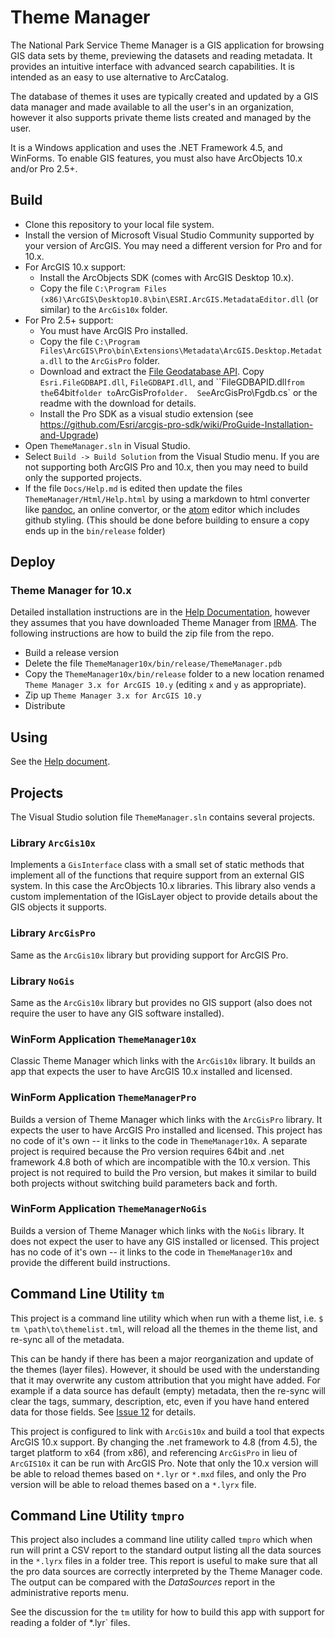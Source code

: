# Theme Manager

The National Park Service Theme Manager is a GIS application for browsing
GIS data sets by theme, previewing the datasets and reading metadata.
It provides an intuitive interface with advanced search capabilities.
It is intended as an easy to use alternative to ArcCatalog.

The database of themes it uses are typically created and updated by a GIS
data manager and made available to all the user's in an organization,
however it also supports private theme lists created and managed by the user.

It is a Windows application and uses the .NET Framework 4.5, and WinForms.  To
enable GIS features, you must also have ArcObjects 10.x and/or Pro 2.5+.

## Build

* Clone this repository to your local file system.
* Install the version of Microsoft Visual Studio Community supported by your
version of ArcGIS. You may need a different version for Pro and for 10.x.
* For ArcGIS 10.x support:
  * Install the ArcObjects SDK (comes with ArcGIS Desktop 10.x).
  * Copy the file `C:\Program Files (x86)\ArcGIS\Desktop10.8\bin\ESRI.ArcGIS.MetadataEditor.dll`
    (or similar) to the `ArcGis10x` folder.
* For Pro 2.5+ support:
  * You must have ArcGIS Pro installed.
  * Copy the file `C:\Program Files\ArcGIS\Pro\bin\Extensions\Metadata\ArcGIS.Desktop.Metadata.dll`
    to the `ArcGisPro` folder.
  * Download and extract the [File Geodatabase API](https://github.com/Esri/file-geodatabase-api).
    Copy `Esri.FileGDBAPI.dll`, `FileGDBAPI.dll`, and ``FileGDBAPID.dll` from
    the `64bit` folder to `ArcGisPro` folder.  See `ArcGisPro\Fgdb.cs` or the
    readme with the download for details.
  * Install the Pro SDK as a visual studio extension (see
  <https://github.com/Esri/arcgis-pro-sdk/wiki/ProGuide-Installation-and-Upgrade>)
* Open `ThemeManager.sln` in Visual Studio.
* Select `Build -> Build Solution` from the Visual Studio menu.  If you are not
supporting both ArcGIS Pro and 10.x, then you may need to build only the supported
projects.
* If the file `Docs/Help.md` is edited then update the files
`ThemeManager/Html/Help.html` by using a markdown to html converter like
[pandoc](https://pandoc.org), an online convertor, or the
[atom](https://atom.io) editor which includes github styling.
(This should be done before building to ensure a copy ends up in the
`bin/release` folder)

## Deploy

### Theme Manager for 10.x

Detailed installation instructions are in the
[Help Documentation](https://github.com/AKROGIS/ThemeManager/blob/master/ThemeManager/Docs/Help.md#installation),
however they assumes that you have downloaded Theme Manager from
[IRMA](https://irma.nps.gov/DataStore/Reference/Profile/2188597).
The following instructions are how to build the zip file from the repo.

* Build a release version
* Delete the file `ThemeManager10x/bin/release/ThemeManager.pdb`
* Copy the `ThemeManager10x/bin/release`
folder to a new location renamed `Theme Manager 3.x for ArcGIS 10.y`
(editing `x` and `y` as appropriate).
* Zip up `Theme Manager 3.x for ArcGIS 10.y`
* Distribute

## Using

See the
[Help document](https://github.com/AKROGIS/ThemeManager/blob/master/Docs/Help.md#using-theme-manager).

## Projects

The Visual Studio solution file `ThemeManager.sln` contains several projects.

### Library `ArcGis10x`

Implements a `GisInterface` class with a small set of static methods that
implement all of the functions that require support from an external GIS
system.  In this case the ArcObjects 10.x libraries. This library also vends
a custom implementation of the IGisLayer object to provide details about the
GIS objects it supports.

### Library `ArcGisPro`

Same as the `ArcGis10x` library but providing support for ArcGIS Pro.

### Library `NoGis`

Same as the `ArcGis10x` library but provides no GIS support (also does not
require the user to have any GIS software installed).

### WinForm Application `ThemeManager10x`

Classic Theme Manager which links with the `ArcGis10x` library. It builds an
app that expects the user to have ArcGIS 10.x installed and licensed.

### WinForm Application `ThemeManagerPro`

Builds a version of Theme Manager which links with the `ArcGisPro` library. It
expects the user to have ArcGIS Pro installed and licensed. This project has
no code of it's own -- it links to the code in `ThemeManager10x`. A separate
project is required because the Pro version requires 64bit and .net framework
4.8 both of which are incompatible with the 10.x version.  This project is not
required to build the Pro version, but makes it similar to build both projects
without switching build parameters back and forth.

### WinForm Application `ThemeManagerNoGis`

Builds a version of Theme Manager which links with the `NoGis` library. It does
not expect the user to have any GIS installed or licensed. This project has
no code of it's own -- it links to the code in `ThemeManager10x` and provide
the different build instructions.

## Command Line Utility `tm`

This project is a command line utility which
when run with a theme list, i.e. `$ tm \path\to\themelist.tml`,
will reload all the themes in the theme list, and re-sync all
of the metadata.

This can be handy if there has been a major
reorganization and update of the themes (layer files).  However,
it should be used with the understanding that it may overwrite any
custom attribution that you might have added.  For example if a data
source has default (empty) metadata, then the re-sync will clear the
tags, summary, description, etc, even if you have hand entered data for
those fields.
See [Issue 12](https://github.com/AKROGIS/ThemeManager/issues/12) for details.

This project is configured to link with `ArcGis10x` and build a tool
that expects ArcGIS 10.x support. By changing the .net framework to 4.8 (from
4.5), the target platform to x64 (from x86), and referencing `ArcGisPro` in lieu
of `ArcGIS10x` it can be run with ArcGIS Pro.  Note that only the 10.x version
will be able to reload themes based on `*.lyr` or `*.mxd` files, and only the
Pro version will be able to reload themes based on a `*.lyrx` file.

## Command Line Utility `tmpro`

This project also includes a command line utility called `tmpro` which
when run will print a CSV report to the standard output listing all the data
sources in the `*.lyrx` files in a folder tree. This report is useful to make
sure that all the pro data sources are correctly interpreted by the Theme
Manager code.  The output can be compared with the _DataSources_ report in the
administrative reports menu.

See the discussion for the `tm` utility for how to build this app with support
for reading a folder of *.lyr` files.

